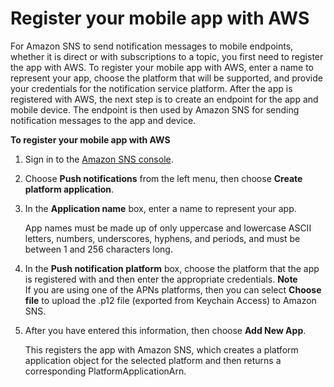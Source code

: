 # Register your mobile app with AWS<a name="mobile-push-send-register"></a>

 For Amazon SNS to send notification messages to mobile endpoints, whether it is direct or with subscriptions to a topic, you first need to register the app with AWS\. To register your mobile app with AWS, enter a name to represent your app, choose the platform that will be supported, and provide your credentials for the notification service platform\. After the app is registered with AWS, the next step is to create an endpoint for the app and mobile device\. The endpoint is then used by Amazon SNS for sending notification messages to the app and device\. 

**To register your mobile app with AWS**

1. Sign in to the [Amazon SNS console](https://console.aws.amazon.com/sns/home)\.

1. Choose **Push notifications** from the left menu, then choose **Create platform application**\.

1. In the **Application name** box, enter a name to represent your app\.

   App names must be made up of only uppercase and lowercase ASCII letters, numbers, underscores, hyphens, and periods, and must be between 1 and 256 characters long\.

1. In the **Push notification platform** box, choose the platform that the app is registered with and then enter the appropriate credentials\. 
**Note**  
 If you are using one of the APNs platforms, then you can select **Choose file** to upload the \.p12 file \(exported from Keychain Access\) to Amazon SNS\.

1. After you have entered this information, then choose **Add New App**\. 

   This registers the app with Amazon SNS, which creates a platform application object for the selected platform and then returns a corresponding PlatformApplicationArn\.